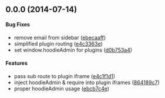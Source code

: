 <a name="0.0.0"></a>
## 0.0.0 (2014-07-14)


#### Bug Fixes

* remove email from sidebar ([ebecaaff](https://github.com/hoodiehq/hoodie-admin-dashboard/commit/ebecaaffcce90df0601866098c2388442f1f461f))
* simplified plugin routing ([e4c3363e](https://github.com/hoodiehq/hoodie-admin-dashboard/commit/e4c3363e1105f9bfb2cffe4014048a26d1a074ed))
* set window.hoodieAdmin for plugins ([d0b753a4](https://github.com/hoodiehq/hoodie-admin-dashboard/commit/d0b753a4f4bd8239c7fa71e0a6204a7d5c234c23))


#### Features

* pass sub route to plugin iframe ([e4c1f1d1](https://github.com/hoodiehq/hoodie-admin-dashboard/commit/e4c1f1d13a13cbccbbf7c2129364c942bdaa021b))
* inject hoodieAdmin & require into plugin iframes ([864189c7](https://github.com/hoodiehq/hoodie-admin-dashboard/commit/864189c7735345f258a29417fd6e529c2d3118bb))
* proper hoodieAdmin usage ([ebcb7c4e](https://github.com/hoodiehq/hoodie-admin-dashboard/commit/ebcb7c4e4249ab8703052ef1021cce8cfe98329c))


